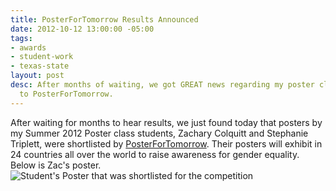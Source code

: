 ```yaml
---
title: PosterForTomorrow Results Announced
date: 2012-10-12 13:00:00 -05:00
tags:
- awards
- student-work
- texas-state
layout: post
desc: After months of waiting, we got GREAT news regarding my poster class' submissions
  to PosterForTomorrow.
---
```


After waiting for months to hear results, we just found today that posters by my Summer 2012 Poster class students, Zachary Colquitt and Stephanie Triplett, were shortlisted by <a href="http://www.posterfortomorrow.org/en/gallery/competitions/gender-equality-now" >PosterForTomorrow</a>. Their posters will exhibit in 24 countries all over the world to raise awareness for gender equality. Below is Zac's poster.
<img src="/img/posts/zacposter.jpg" alt="Student's Poster that was shortlisted for the competition">
